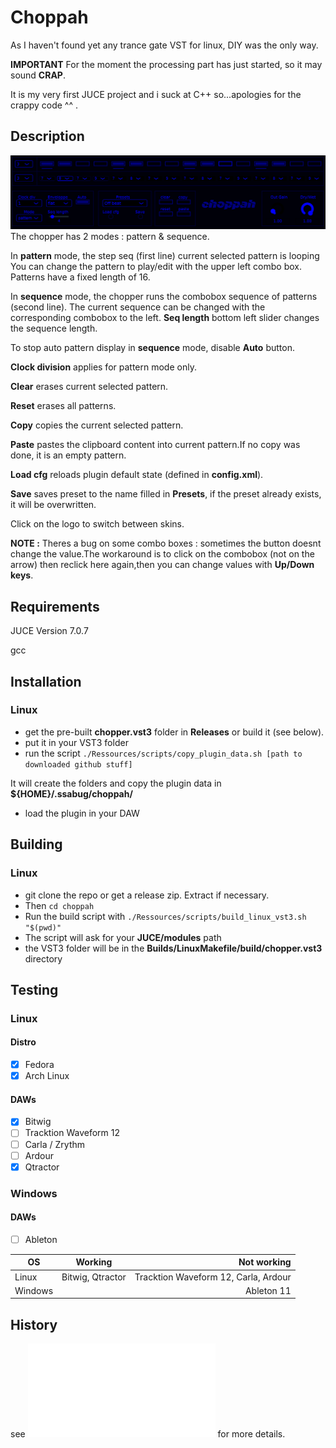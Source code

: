 # Choppah

As I haven't found yet any trance gate VST for linux, DIY was the only way.

**IMPORTANT** For the moment the processing part has just started, so it may sound **CRAP**.

It is my very first JUCE project and i suck at C++ so...apologies for the crappy code ^^ .

## Description
![alt text](Ressources/images/GUI.png)
The chopper has 2 modes : pattern & sequence.

In **pattern** mode, the step seq (first line) current selected pattern is looping
You can change the pattern to play/edit with the upper left combo box.
Patterns have a fixed length of 16.

In **sequence** mode, the chopper runs the combobox sequence of patterns (second line).
The current sequence can be changed with the corresponding combobox to the left.
**Seq length** bottom left slider changes the sequence length.

To stop auto pattern display in **sequence** mode, disable **Auto** button.

**Clock division** applies for pattern mode only.

**Clear** erases current selected pattern.

**Reset** erases all patterns.

**Copy** copies the current selected pattern.

**Paste** pastes the clipboard content into current pattern.If no copy was done, it is an empty pattern.

**Load cfg** reloads plugin default state (defined in **config.xml**).

**Save** saves preset to the name filled in **Presets**, if the preset already exists, it will be overwritten.

Click on the logo to switch between skins.

**NOTE :** Theres a bug on some combo boxes : sometimes the button doesnt change the value.The workaround is to click on the combobox (not on the arrow) then reclick here again,then you can change values with **Up/Down keys**.  

## Requirements
JUCE Version 7.0.7

gcc

## Installation
### Linux
 - get the pre-built **chopper.vst3** folder in **Releases** or build it (see below).
 - put it in your VST3 folder
 - run the script `./Ressources/scripts/copy_plugin_data.sh [path to downloaded github stuff]`

It will create the folders and copy the plugin data in **${HOME}/.ssabug/choppah/**

 - load the plugin in your DAW

## Building 
### Linux
 - git clone the repo or get a release zip. Extract if necessary.
 - Then `cd choppah`  
 - Run the build script with `./Ressources/scripts/build_linux_vst3.sh "$(pwd)"`
 - The script will ask for your **JUCE/modules** path
 - the VST3 folder will be in the  **Builds/LinuxMakefile/build/chopper.vst3** directory

## Testing
### Linux
#### Distro
- [x] Fedora
- [x] Arch Linux
#### DAWs
- [x] Bitwig
- [ ] Tracktion Waveform 12
- [ ] Carla / Zrythm
- [ ] Ardour 
- [x] Qtractor 
### Windows
#### DAWs
- [ ] Ableton

| OS            | Working       |  Not working  |
| ------------- |:-------------:| -----:|
| Linux         | Bitwig, Qtractor | Tracktion Waveform 12, Carla, Ardour |
| Windows       |        |   Ableton 11 |


## History
see ![HISTORY](HISTORY.md) for more details.